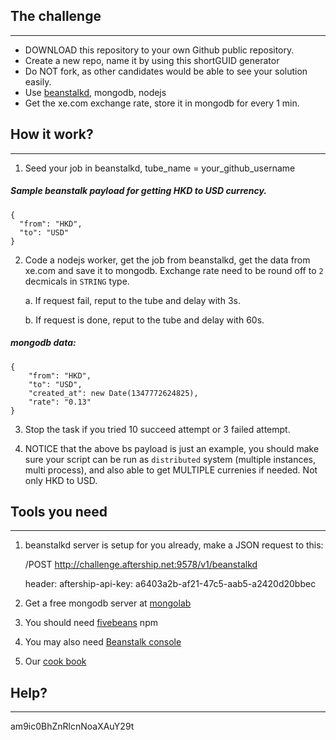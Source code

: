 ## The challenge
---

* DOWNLOAD this repository to your own Github public repository.
* Create a new repo, name it by using this shortGUID generator
* Do NOT fork, as other candidates would be able to see your solution easily.
* Use [beanstalkd](http://kr.github.io/beanstalkd/), mongodb, nodejs
* Get the xe.com exchange rate, store it in mongodb for every 1 min.


## How it work?
---
1. Seed your job in beanstalkd, tube_name = your_github_username

##### Sample beanstalk payload for getting HKD to USD currency.
```
{
  "from": "HKD",
  "to": "USD"
}
```

2. Code a nodejs worker, get the job from beanstalkd, get the data from xe.com and save it to mongodb. Exchange rate need to be round off to `2` decmicals in `STRING` type.
	
	a. If request fail, reput to the tube and delay with 3s.

	b. If request is done, reput to the tube and delay with 60s.

##### mongodb data:
```
{
	"from": "HKD",
	"to": "USD",
	"created_at": new Date(1347772624825),
	"rate": "0.13"
}

```

3. Stop the task if you tried 10 succeed attempt or 3 failed attempt.

4. NOTICE that the above bs payload is just an example, you should make sure your script can be run as `distributed` system (multiple instances, multi process), and also able to get MULTIPLE currenies if needed. Not only HKD to USD.


## Tools you need
---
1. beanstalkd server is setup for you already, make a JSON request to this:

	/POST http://challenge.aftership.net:9578/v1/beanstalkd
	
	header: aftership-api-key: a6403a2b-af21-47c5-aab5-a2420d20bbec

2. Get a free mongodb server at [mongolab](https://mongolab.com/welcome/)

3. You should need [fivebeans](https://github.com/ceejbot/fivebeans) npm

4. You may also need [Beanstalk console](https://github.com/ptrofimov/beanstalk_console)

5. Our [cook book](https://github.com/AfterShip/coding-guideline-javascript)


## Help?
---
am9ic0BhZnRlcnNoaXAuY29t
